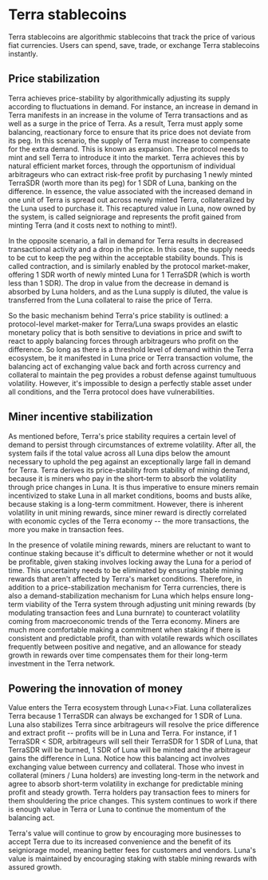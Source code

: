 # Terra stablecoins

Terra stablecoins are algorithmic stablecoins that track the price of various fiat currencies. Users can spend, save, trade, or exchange Terra stablecoins instantly.

## Price stabilization

Terra achieves price-stability by algorithmically adjusting its supply according to fluctuations in demand. For instance, an increase in demand in Terra manifests in an increase in the volume of Terra transactions and as well as a surge in the price of Terra. As a result, Terra must apply some balancing, reactionary force to ensure that its price does not deviate from its peg. In this scenario, the supply of Terra must increase to compensate for the extra demand. This is known as expansion. The protocol needs to mint and sell Terra to introduce it into the market. Terra achieves this by natural efficient market forces, through the opportunism of individual arbitrageurs who can extract risk-free profit by purchasing 1 newly minted TerraSDR (worth more than its peg) for 1 SDR of Luna, banking on the difference. In essence, the value associated with the increased demand in one unit of Terra is spread out across newly minted Terra, collateralized by the Luna used to purchase it. This recaptured value in Luna, now owned by the system, is called seigniorage and represents the profit gained from minting Terra (and it costs next to nothing to mint!).

In the opposite scenario, a fall in demand for Terra results in decreased transactional activity and a drop in the price. In this case, the supply needs to be cut to keep the peg within the acceptable stability bounds. This is called contraction, and is similarly enabled by the protocol market-maker, offering 1 SDR worth of newly minted Luna for 1 TerraSDR (which is worth less than 1 SDR). The drop in value from the decrease in demand is absorbed by Luna holders, and as the Luna supply is diluted, the value is transferred from the Luna collateral to raise the price of Terra.

So the basic mechanism behind Terra's price stability is outlined: a protocol-level market-maker for Terra/Luna swaps provides an elastic monetary policy that is both sensitive to deviations in price and swift to react to apply balancing forces through arbitrageurs who profit on the difference. So long as there is a threshold level of demand within the Terra ecosystem, be it manifested in Luna price or Terra transaction volume, the balancing act of exchanging value back and forth across currency and collateral to maintain the peg provides a robust defense against tumultuous volatility. However, it's impossible to design a perfectly stable asset under all conditions, and the Terra protocol does have vulnerabilities.

## Miner incentive stabilization

As mentioned before, Terra's price stability requires a certain level of demand to persist through circumstances of extreme volatility. After all, the system fails if the total value across all Luna dips below the amount necessary to uphold the peg against an exceptionally large fall in demand for Terra. Terra derives its price-stability from stability of mining demand, because it is miners who pay in the short-term to absorb the volatility through price changes in Luna. It is thus imperative to ensure miners remain incentivized to stake Luna in all market conditions, booms and busts alike, because staking is a long-term commitment. However, there is inherent volatility in unit mining rewards, since miner reward is directly correlated with economic cycles of the Terra economy -- the more transactions, the more you make in transaction fees.

In the presence of volatile mining rewards, miners are reluctant to want to continue staking because it's difficult to determine whether or not it would be profitable, given staking involves locking away the Luna for a period of time. This uncertainty needs to be eliminated by ensuring stable mining rewards that aren't affected by Terra's market conditions. Therefore, in addition to a price-stabilization mechanism for Terra currencies, there is also a demand-stabilization mechanism for Luna which helps ensure long-term viability of the Terra system through adjusting unit mining rewards (by modulating transaction fees and Luna burnrate) to counteract volatility coming from macroeconomic trends of the Terra economy. Miners are much more comfortable making a commitment when staking if there is consistent and predictable profit, than with volatile rewards which oscillates frequently between positive and negative, and an allowance for steady growth in rewards over time compensates them for their long-term investment in the Terra network.

## Powering the innovation of money

Value enters the Terra ecosystem through Luna<>Fiat. Luna collateralizes Terra because 1 TerraSDR can always be exchanged for 1 SDR of Luna. Luna also stabilizes Terra since arbitrageurs will resolve the price difference and extract profit -- profits will be in Luna and Terra. For instance, if 1 TerraSDR < SDR, arbitrageurs will sell their TerraSDR for 1 SDR of Luna, that TerraSDR will be burned, 1 SDR of Luna will be minted and the arbitrageur gains the difference in Luna. Notice how this balancing act involves exchanging value between currency and collateral. Those who invest in collateral (miners / Luna holders) are investing long-term in the network and agree to absorb short-term volatility in exchange for predictable mining profit and steady growth. Terra holders pay transaction fees to miners for them shouldering the price changes. This system continues to work if there is enough value in Terra or Luna to continue the momentum of the balancing act.

Terra's value will continue to grow by encouraging more businesses to accept Terra due to its increased convenience and the benefit of its seigniorage model, meaning better fees for customers and vendors. Luna's value is maintained by encouraging staking with stable mining rewards with assured growth.
